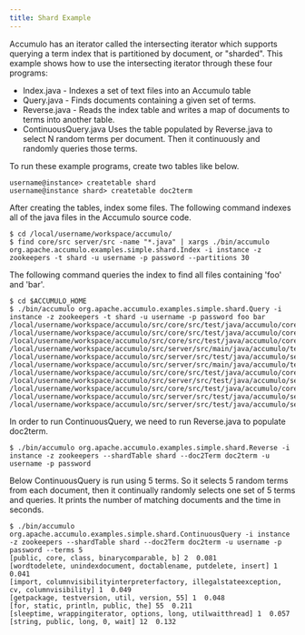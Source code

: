```yaml
---
title: Shard Example
---
```


Accumulo has an iterator called the intersecting iterator which supports querying a term index that is partitioned by 
document, or "sharded". This example shows how to use the intersecting iterator through these four programs:

 * Index.java - Indexes a set of text files into an Accumulo table
 * Query.java - Finds documents containing a given set of terms.
 * Reverse.java - Reads the index table and writes a map of documents to terms into another table.
 * ContinuousQuery.java  Uses the table populated by Reverse.java to select N random terms per document.  Then it continuously and randomly queries those terms.

To run these example programs, create two tables like below.

    username@instance> createtable shard
    username@instance shard> createtable doc2term

After creating the tables, index some files.  The following command indexes all of the java files in the Accumulo source code.

    $ cd /local/username/workspace/accumulo/
    $ find core/src server/src -name "*.java" | xargs ./bin/accumulo org.apache.accumulo.examples.simple.shard.Index -i instance -z zookeepers -t shard -u username -p password --partitions 30

The following command queries the index to find all files containing 'foo' and 'bar'.

    $ cd $ACCUMULO_HOME
    $ ./bin/accumulo org.apache.accumulo.examples.simple.shard.Query -i instance -z zookeepers -t shard -u username -p password foo bar
    /local/username/workspace/accumulo/src/core/src/test/java/accumulo/core/security/ColumnVisibilityTest.java
    /local/username/workspace/accumulo/src/core/src/test/java/accumulo/core/client/mock/MockConnectorTest.java
    /local/username/workspace/accumulo/src/core/src/test/java/accumulo/core/security/VisibilityEvaluatorTest.java
    /local/username/workspace/accumulo/src/server/src/main/java/accumulo/test/functional/RowDeleteTest.java
    /local/username/workspace/accumulo/src/server/src/test/java/accumulo/server/logger/TestLogWriter.java
    /local/username/workspace/accumulo/src/server/src/main/java/accumulo/test/functional/DeleteEverythingTest.java
    /local/username/workspace/accumulo/src/core/src/test/java/accumulo/core/data/KeyExtentTest.java
    /local/username/workspace/accumulo/src/server/src/test/java/accumulo/server/constraints/MetadataConstraintsTest.java
    /local/username/workspace/accumulo/src/core/src/test/java/accumulo/core/iterators/WholeRowIteratorTest.java
    /local/username/workspace/accumulo/src/server/src/test/java/accumulo/server/util/DefaultMapTest.java
    /local/username/workspace/accumulo/src/server/src/test/java/accumulo/server/tabletserver/InMemoryMapTest.java

In order to run ContinuousQuery, we need to run Reverse.java to populate doc2term.

    $ ./bin/accumulo org.apache.accumulo.examples.simple.shard.Reverse -i instance -z zookeepers --shardTable shard --doc2Term doc2term -u username -p password

Below ContinuousQuery is run using 5 terms.  So it selects 5 random terms from each document, then it continually 
randomly selects one set of 5 terms and queries.  It prints the number of matching documents and the time in seconds.

    $ ./bin/accumulo org.apache.accumulo.examples.simple.shard.ContinuousQuery -i instance -z zookeepers --shardTable shard --doc2Term doc2term -u username -p password --terms 5
    [public, core, class, binarycomparable, b] 2  0.081
    [wordtodelete, unindexdocument, doctablename, putdelete, insert] 1  0.041
    [import, columnvisibilityinterpreterfactory, illegalstateexception, cv, columnvisibility] 1  0.049
    [getpackage, testversion, util, version, 55] 1  0.048
    [for, static, println, public, the] 55  0.211
    [sleeptime, wrappingiterator, options, long, utilwaitthread] 1  0.057
    [string, public, long, 0, wait] 12  0.132
